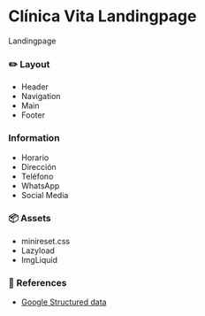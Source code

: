 # Clínica Vita Landingpage
Landingpage

### ✏️ Layout
- Header
- Navigation
- Main
- Footer

### Information
- Horario
- Dirección
- Teléfono
- WhatsApp
- Social Media

### 📦 Assets
- minireset.css
- Lazyload
- ImgLiquid

### 📎 References
- [Google Structured data](https://developers.google.com/search/docs/appearance/structured-data/image-license-metadata)
